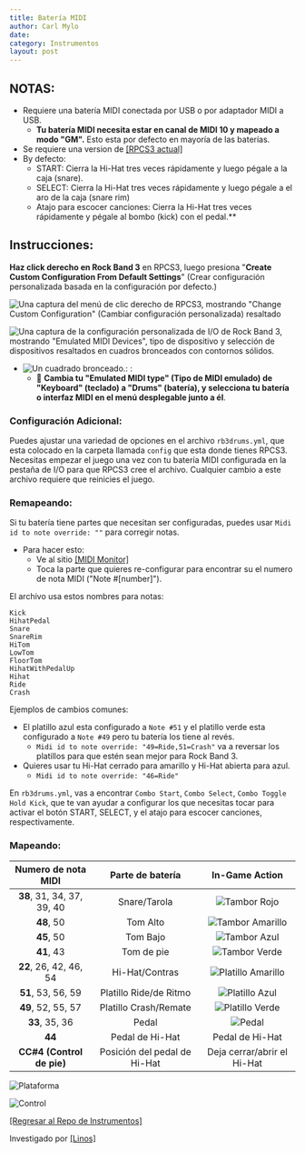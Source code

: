 ```yaml
---
title: Batería MIDI
author: Carl Mylo
date: 
category: Instrumentos
layout: post
---
```


## NOTAS:

* Requiere una batería MIDI conectada por USB o por adaptador MIDI a USB.
	* **Tu batería MIDI necesita estar en canal de MIDI 10 y mapeado a modo "GM".**  Esto esta por defecto en mayoría de las baterías.
* Se requiere una version de [[RPCS3 actual]](https://rpcs3.net/download)
* By defecto:
	* START: Cierra la Hi-Hat tres veces rápidamente y luego pégale a la caja (snare).
	* SELECT: Cierra la Hi-Hat tres veces rápidamente y luego pégale a el aro de la caja (snare rim)
	* Atajo para escocer canciones: Cierra la Hi-Hat tres veces rápidamente y pégale al bombo (kick) con el pedal.**

## Instrucciones:

**Haz click derecho en Rock Band 3** en RPCS3, luego presiona "**Create Custom Configuration From Default Settings**" (Crear configuración personalizada basada en la configuración por defecto.)  

![Una captura del menú de clic derecho de RPCS3, mostrando "Change Custom Configuration" (Cambiar configuración personalizada) resaltado](https://raw.githubusercontent.com/hmxmilohax/rb3-pc/main/assets/images/cust/rpcs3customconfigchange.png "Change Custom Configuration")

![Una captura de la configuración personalizada de I/O de Rock Band 3, mostrando "Emulated MIDI Devices", tipo de dispositivo y selección de dispositivos resaltados en cuadros bronceados con contornos sólidos.](https://raw.githubusercontent.com/hmxmilohax/rb3-pc/main/assets/images/cust/iod.png "I/O")
* ![Un cuadrado bronceado.](https://raw.githubusercontent.com/hmxmilohax/rb3-pc/main/assets/images/cust/smalltan.png "Cuadrado bronceado"): : 
	* 🥁 **Cambia tu "Emulated MIDI type" (Tipo de MIDI emulado) de "Keyboard" (teclado) a "Drums" (batería), y selecciona tu batería o interfaz MIDI en el menú desplegable junto a él**.

### Configuración Adicional:

Puedes ajustar una variedad de opciones en el archivo `rb3drums.yml`, que esta colocado en la carpeta llamada `config` que esta donde tienes RPCS3. Necesitas empezar el juego una vez con tu batería MIDI configurada en la pestaña de I/O para que RPCS3 cree el archivo. Cualquier cambio a este archivo requiere que reinicies el juego.

### Remapeando:
Si tu batería tiene partes que necesitan ser configuradas, puedes usar `Midi id to note override: ""` para corregir notas.
* Para hacer esto:
	* Ve al sitio [[MIDI Monitor]](https://www.midimonitor.com/)
	* Toca la parte que quieres re-configurar para encontrar su el numero de nota MIDI ("Note #[number]").

El archivo usa estos nombres para notas:

`Kick`  
`HihatPedal`  
`Snare`  
`SnareRim`  
`HiTom`  
`LowTom`  
`FloorTom`  
`HihatWithPedalUp`  
`Hihat`  
`Ride`  
`Crash`

Ejemplos de cambios comunes:
* El platillo azul esta configurado a `Note #51` y el platillo verde esta configurado a `Note #49` pero tu batería los tiene al revés.
	* `Midi id to note override: "49=Ride,51=Crash"` va a reversar los platillos para que estén sean mejor para Rock Band 3.
* Quieres usar tu Hi-Hat cerrado para amarillo y Hi-Hat abierta para azul.
	* `Midi id to note override: "46=Ride"`

En `rb3drums.yml`, vas a encontrar `Combo Start`, `Combo Select`, `Combo Toggle Hold Kick`, que te van ayudar a configurar los que necesitas tocar para activar el botón START, SELECT, y el atajo para escocer canciones, respectivamente.

### Mapeando:

| **Numero de nota MIDI** | **Parte de batería** | **In-Game Action** |
|:--------:|:-------------------:|:-----------------:|
| **38**, 31, 34, 37, 39, 40 | Snare/Tarola | ![Tambor Rojo](https://raw.githubusercontent.com/hmxmilohax/rb3-pc/main/assets/images/btns/drms/rb/rp.png "Tambor Rojo") |
| **48**, 50 | Tom Alto | ![Tambor Amarillo](https://raw.githubusercontent.com/hmxmilohax/rb3-pc/main/assets/images/btns/drms/rb/yp.png "Tambor Amarillo") |
| **45**, 50 | Tom Bajo | ![Tambor Azul](https://raw.githubusercontent.com/hmxmilohax/rb3-pc/main/assets/images/btns/drms/rb/bp.png "Tambor Azul") |
| **41**, 43 | Tom de pie | ![Tambor Verde](https://raw.githubusercontent.com/hmxmilohax/rb3-pc/main/assets/images/btns/drms/rb/gp.png "Tambor Verde") |
| **22**, 26, 42, 46, 54 | Hi-Hat/Contras | ![Platillo Amarillo](https://raw.githubusercontent.com/hmxmilohax/rb3-pc/main/assets/images/btns/drms/rb/yc.png "Platillo Amarillo") |
| **51**, 53, 56, 59 | Platillo Ride/de Ritmo | ![Platillo Azul](https://raw.githubusercontent.com/hmxmilohax/rb3-pc/main/assets/images/btns/drms/rb/bc.png "Platillo Azul") |
| **49**, 52, 55, 57 | Platillo Crash/Remate | ![Platillo Verde](https://raw.githubusercontent.com/hmxmilohax/rb3-pc/main/assets/images/btns/drms/rb/gc.png "Platillo Verde") |
| **33**, 35, 36 | Pedal | ![Pedal](https://raw.githubusercontent.com/hmxmilohax/rb3-pc/main/assets/images/btns/drms/rb/kp.png "Pedal") |
| **44** | Pedal de Hi-Hat | Pedal de Hi-Hat |
| **CC#4 (Control de pie)** | Posición del pedal de Hi-Hat | Deja cerrar/abrir el Hi-Hat |

![Plataforma](https://raw.githubusercontent.com/hmxmilohax/rb3-pc/main/assets/images/instruments/midi.png "Plataforma") 

![Control](https://raw.githubusercontent.com/hmxmilohax/rb3-pc/main/assets/images/instruments/mididrumscontroller.png "Control") 

[[Regresar al Repo de Instrumentos]](https://hmxmilohax.github.io/rb3-pc/english/instrumentrepo/#instrument-list)


Investigado por [[Linos]](https://www.youtube.com/@LinosMelendi)